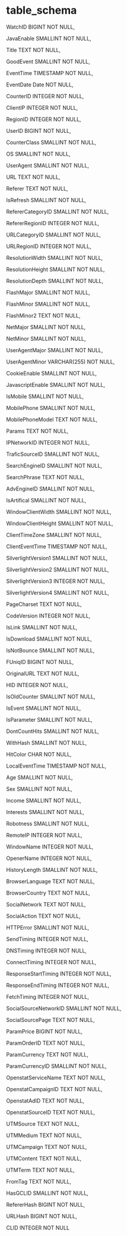 # table_schema
WatchID BIGINT NOT NULL,

JavaEnable SMALLINT NOT NULL,

Title TEXT NOT NULL,

GoodEvent SMALLINT NOT NULL,

EventTime TIMESTAMP NOT NULL,

EventDate Date NOT NULL,

CounterID INTEGER NOT NULL,

ClientIP INTEGER NOT NULL,

RegionID INTEGER NOT NULL,

UserID BIGINT NOT NULL,

CounterClass SMALLINT NOT NULL,

OS SMALLINT NOT NULL,

UserAgent SMALLINT NOT NULL,

URL TEXT NOT NULL,

Referer TEXT NOT NULL,

IsRefresh SMALLINT NOT NULL,

RefererCategoryID SMALLINT NOT NULL,

RefererRegionID INTEGER NOT NULL,

URLCategoryID SMALLINT NOT NULL,

URLRegionID INTEGER NOT NULL,

ResolutionWidth SMALLINT NOT NULL,

ResolutionHeight SMALLINT NOT NULL,

ResolutionDepth SMALLINT NOT NULL,

FlashMajor SMALLINT NOT NULL,

FlashMinor SMALLINT NOT NULL,

FlashMinor2 TEXT NOT NULL,

NetMajor SMALLINT NOT NULL,

NetMinor SMALLINT NOT NULL,

UserAgentMajor SMALLINT NOT NULL,

UserAgentMinor VARCHAR(255) NOT NULL,

CookieEnable SMALLINT NOT NULL,

JavascriptEnable SMALLINT NOT NULL,

IsMobile SMALLINT NOT NULL,

MobilePhone SMALLINT NOT NULL,

MobilePhoneModel TEXT NOT NULL,

Params TEXT NOT NULL,

IPNetworkID INTEGER NOT NULL,

TraficSourceID SMALLINT NOT NULL,

SearchEngineID SMALLINT NOT NULL,

SearchPhrase TEXT NOT NULL,

AdvEngineID SMALLINT NOT NULL,

IsArtifical SMALLINT NOT NULL,

WindowClientWidth SMALLINT NOT NULL,

WindowClientHeight SMALLINT NOT NULL,

ClientTimeZone SMALLINT NOT NULL,

ClientEventTime TIMESTAMP NOT NULL,

SilverlightVersion1 SMALLINT NOT NULL,

SilverlightVersion2 SMALLINT NOT NULL,

SilverlightVersion3 INTEGER NOT NULL,

SilverlightVersion4 SMALLINT NOT NULL,

PageCharset TEXT NOT NULL,

CodeVersion INTEGER NOT NULL,

IsLink SMALLINT NOT NULL,

IsDownload SMALLINT NOT NULL,

IsNotBounce SMALLINT NOT NULL,

FUniqID BIGINT NOT NULL,

OriginalURL TEXT NOT NULL,

HID INTEGER NOT NULL,

IsOldCounter SMALLINT NOT NULL,

IsEvent SMALLINT NOT NULL,

IsParameter SMALLINT NOT NULL,

DontCountHits SMALLINT NOT NULL,

WithHash SMALLINT NOT NULL,

HitColor CHAR NOT NULL,

LocalEventTime TIMESTAMP NOT NULL,

Age SMALLINT NOT NULL,

Sex SMALLINT NOT NULL,

Income SMALLINT NOT NULL,

Interests SMALLINT NOT NULL,

Robotness SMALLINT NOT NULL,

RemoteIP INTEGER NOT NULL,

WindowName INTEGER NOT NULL,

OpenerName INTEGER NOT NULL,

HistoryLength SMALLINT NOT NULL,

BrowserLanguage TEXT NOT NULL,

BrowserCountry TEXT NOT NULL,

SocialNetwork TEXT NOT NULL,

SocialAction TEXT NOT NULL,

HTTPError SMALLINT NOT NULL,

SendTiming INTEGER NOT NULL,

DNSTiming INTEGER NOT NULL,

ConnectTiming INTEGER NOT NULL,

ResponseStartTiming INTEGER NOT NULL,

ResponseEndTiming INTEGER NOT NULL,

FetchTiming INTEGER NOT NULL,

SocialSourceNetworkID SMALLINT NOT NULL,

SocialSourcePage TEXT NOT NULL,

ParamPrice BIGINT NOT NULL,

ParamOrderID TEXT NOT NULL,

ParamCurrency TEXT NOT NULL,

ParamCurrencyID SMALLINT NOT NULL,

OpenstatServiceName TEXT NOT NULL,

OpenstatCampaignID TEXT NOT NULL,

OpenstatAdID TEXT NOT NULL,

OpenstatSourceID TEXT NOT NULL,

UTMSource TEXT NOT NULL,

UTMMedium TEXT NOT NULL,

UTMCampaign TEXT NOT NULL,

UTMContent TEXT NOT NULL,

UTMTerm TEXT NOT NULL,

FromTag TEXT NOT NULL,

HasGCLID SMALLINT NOT NULL,

RefererHash BIGINT NOT NULL,

URLHash BIGINT NOT NULL,

CLID INTEGER NOT NULL